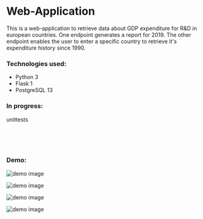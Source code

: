 # Web-Application

This is a web-application to retrieve data about GDP expenditure for R&D in european countries.
One endpoint generates a report for 2019.
The other endpoint enables the user to enter a specific country to retrieve it's expenditure history since 1990.

### Technologies used:
- Python 3
- Flask 1
- PostgreSQL 13

### In progress:
unittests

<br/><br/><br/>
### Demo:
![demo image](https://github.com/aglaevazz/web-application-R-D/blob/main/preview/preview_home.png)

![demo image](https://github.com/aglaevazz/web-application-R-D/blob/main/preview/preview_report.png)

![demo image](https://github.com/aglaevazz/web-application-R-D/blob/main/preview/preview_request.png)

![demo image](https://github.com/aglaevazz/web-application-R-D/blob/main/preview/preview_info_germany.png)

